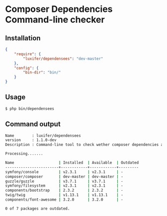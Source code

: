 Composer Dependencies Command-line checker
==========================================

Installation
------------

```json
{
    "require": {
        "luxifer/dependensees": "dev-master"
    },
    "config": {
        "bin-dir": "bin/"
    }
}
```

Usage
-----

```bash
$ php bin/dependensees
```

Command output
--------------

```bash
Name        : luxifer/dependensees
version     : 1.1.0-dev
Description : Command-line tool to check wether composer dependencies are up to date

Processing.......

Name                    | Installed  | Available  | Outdated
------------------------+------------+------------+---------
symfony/console         | v2.3.1     | v2.3.1     | -
composer/composer       | dev-master | dev-master | -
guzzle/guzzle           | v3.7.1     | v3.7.1     | -
symfony/filesystem      | v2.3.1     | v2.3.1     | -
components/bootstrap    | 2.3.2      | 2.3.2      | -
twig/twig               | v1.13.1    | v1.13.1    | -
components/font-awesome | 3.2.0      | 3.2.0      | -

0 of 7 packages are outdated.
```